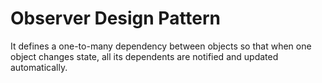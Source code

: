 # Observer Design Pattern

It defines a one-to-many dependency between objects so that when one object changes state, all its dependents are notified and updated automatically.
